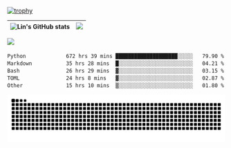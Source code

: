 [![trophy](https://github-profile-trophy.vercel.app/?username=ocss884&column=7)](https://github.com/ocss884)

| ![Lin's GitHub stats](https://github-readme-stats.vercel.app/api?username=ocss884&show_icons=true&hide_border=True&count_private=true) | ![](https://github-readme-streak-stats.herokuapp.com?user=ocss884&hide_border=true&date_format=M%20j%5B%2C%20Y%5D&ring=7EDDCF&fire=7EDDCF") |
| ------------------------------------------------------------ | ------------------------------------------------------------ |

![](https://komarev.com/ghpvc/?username=ocss884&color=brightgreen)

<!--START_SECTION:waka-->

```txt
Python             672 hrs 39 mins ████████████████████░░░░░   79.90 %
Markdown           35 hrs 28 mins  █░░░░░░░░░░░░░░░░░░░░░░░░   04.21 %
Bash               26 hrs 29 mins  ▓░░░░░░░░░░░░░░░░░░░░░░░░   03.15 %
TOML               24 hrs 8 mins   ▓░░░░░░░░░░░░░░░░░░░░░░░░   02.87 %
Other              15 hrs 10 mins  ▒░░░░░░░░░░░░░░░░░░░░░░░░   01.80 %
```

<!--END_SECTION:waka-->

<p align="center">
   <img src="https://github.com/ocss884/ocss884/blob/output/github-snake.svg" alt="snake">
</p>
